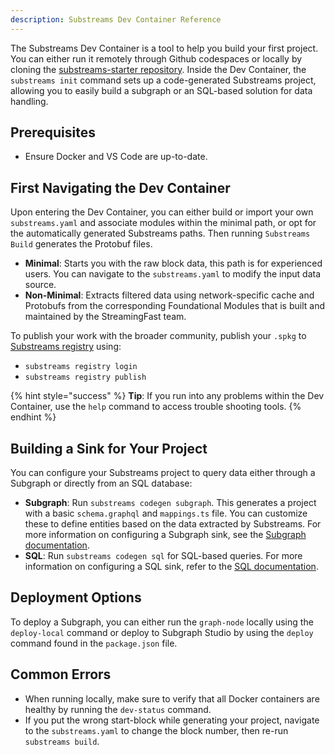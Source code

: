 ```yaml
---
description: Substreams Dev Container Reference
---
```


The Substreams Dev Container is a tool to help you build your first project. You can either run it remotely through Github codespaces or locally by cloning the [substreams-starter repository](https://github.com/streamingfast/substreams-starter?tab=readme-ov-file). Inside the Dev Container, the `substreams init` command sets up a code-generated Substreams project, allowing you to easily build a subgraph or an SQL-based solution for data handling.

## Prerequisites

- Ensure Docker and VS Code are up-to-date.

## First Navigating the Dev Container

Upon entering the Dev Container, you can either build or import your own `substreams.yaml` and associate modules within the minimal path, or opt for the automatically generated Substreams paths. Then running `Substreams Build` generates the Protobuf files.

- **Minimal**: Starts you with the raw block data, this path is for experienced users. You can navigate to the `substreams.yaml` to modify the input data source.
- **Non-Minimal**: Extracts filtered data using network-specific cache and Protobufs from the corresponding Foundational Modules that is built and maintained by the StreamingFast team.

To publish your work with the broader community, publish your `.spkg` to [Substreams registry](https://substreams.dev/) using:  

- `substreams registry login`
- `substreams registry publish`

{% hint style="success" %}
**Tip**: If you run into any problems within the Dev Container, use the `help` command to access trouble shooting tools. 
{% endhint %}

## Building a Sink for Your Project

You can configure your Substreams project to query data either through a Subgraph or directly from an SQL database:

- **Subgraph**: Run `substreams codegen subgraph`. This generates a project with a basic `schema.graphql` and `mappings.ts` file. You can customize these to define entities based on the data extracted by Substreams. For more information on configuring a Subgraph sink, see the [Subgraph documentation](https://thegraph.com/docs/en/sps/triggers).
- **SQL**: Run `substreams codegen sql` for SQL-based queries. For more information on configuring a SQL sink, refer to the [SQL documentation](../how-to-guides/sinks/sql/sql-sink.md).

## Deployment Options

To deploy a Subgraph, you can either run the `graph-node` locally using the `deploy-local` command or deploy to Subgraph Studio by using the `deploy` command found in the `package.json` file.

## Common Errors

- When running locally, make sure to verify that all Docker containers are healthy by running the `dev-status` command. 
- If you put the wrong start-block while generating your project, navigate to the `substreams.yaml` to change the block number, then re-run `substreams build`. 
